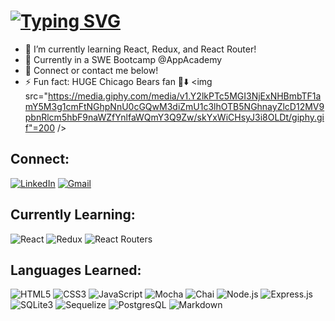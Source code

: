 # [![Typing SVG](https://readme-typing-svg.herokuapp.com/?lines=Hi+my+name+is+Chris!+😎;Welcome+to+my+GitHub!;Check+out+what+I'm+learning!+💻)](https://git.io/typing-svg)


<!--
**ckang021/ckang021** is a ✨ _special_ ✨ repository because its `README.md` (this file) appears on your GitHub profile.

Here are some ideas to get you started:

- 🔭 I’m currently working on ...
- 🌱 I’m currently learning ...
- 👯 I’m looking to collaborate on ...
- 🤔 I’m looking for help with ...
- 💬 Ask me about ...
- 📫 How to reach me: ...
- 😄 Pronouns: ...
- ⚡ Fun fact: ...
-->

- 🌱 I’m currently learning React, Redux, and React Router!
- 📆 Currently in a SWE Bootcamp @AppAcademy
- 💬 Connect or contact me below!
- ⚡ Fun fact: HUGE Chicago Bears fan 🐻⬇️
<img src="https://media.giphy.com/media/v1.Y2lkPTc5MGI3NjExNHBmbTF1amY5M3g1cmFtNGhpNnU0cGQwM3diZmU1c3lhOTB5NGhnayZlcD12MV9pbnRlcm5hbF9naWZfYnlfaWQmY3Q9Zw/skYxWiCHsyJ3i8OLDt/giphy.gif"=200 />

## Connect:
[![LinkedIn](https://img.shields.io/badge/linkedin-%230077B5.svg?style=for-the-badge&logo=linkedin&logoColor=white)](https://www.linkedin.com/in/chris-kang247/)
[![Gmail](https://img.shields.io/badge/Gmail-D14836?style=for-the-badge&logo=gmail&logoColor=white)](mailto:ckang0247@gmail.com)

## Currently Learning:
![React](https://img.shields.io/badge/React-20232A?style=for-the-badge&logo=react&logoColor=61DAFB)
![Redux](https://img.shields.io/badge/Redux-593D88?style=for-the-badge&logo=redux&logoColor=white)
![React Routers](https://img.shields.io/badge/React_Router-CA4245?style=for-the-badge&logo=react-router&logoColor=white)

## Languages Learned:
![HTML5](https://img.shields.io/badge/html5-%23E34F26.svg?style=for-the-badge&logo=html5&logoColor=white)
![CSS3](https://img.shields.io/badge/css3-%231572B6.svg?style=for-the-badge&logo=css3&logoColor=white)
![JavaScript](https://img.shields.io/badge/javascript-%23323330.svg?style=for-the-badge&logo=javascript&logoColor=%23F7DF1E)
![Mocha](https://img.shields.io/badge/mocha.js-323330?style=for-the-badge&logo=mocha&logoColor=Brown)
![Chai](https://img.shields.io/badge/chai.js-323330?style=for-the-badge&logo=chai&logoColor=red)
![Node.js](https://img.shields.io/badge/Node.js-43853D?style=for-the-badge&logo=node.js&logoColor=white)
![Express.js](https://img.shields.io/badge/Express.js-404D59?style=for-the-badge)
![SQLite3](https://img.shields.io/badge/SQLite-07405E?style=for-the-badge&logo=sqlite&logoColor=white)
![Sequelize](https://img.shields.io/badge/sequelize-323330?style=for-the-badge&logo=sequelize&logoColor=blue)
![PostgresQL](https://img.shields.io/badge/PostgreSQL-316192?style=for-the-badge&logo=postgresql&logoColor=white)
![Markdown](https://img.shields.io/badge/Markdown-000000?style=for-the-badge&logo=markdown&logoColor=white)
